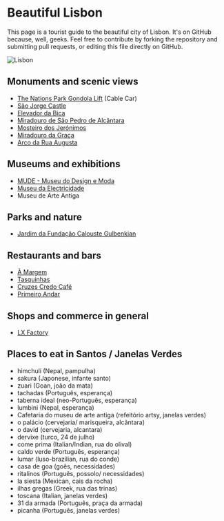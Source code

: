# Beautiful Lisbon

This page is a tourist guide to the beautiful city of Lisbon. It's on GitHub because, well, geeks. Feel free to contribute by forking the repository and submitting pull requests, or editing this file
 directly on GitHub.
 
![Lisbon](https://upload.wikimedia.org/wikipedia/commons/thumb/4/44/CastleSaintGeorge.jpg/2880px-CastleSaintGeorge.jpg)

## Monuments and scenic views

* [The Nations Park Gondola Lift](http://www.telecabinelisboa.pt/epages/2060-120119.sf/en_GB/?ObjectPath=/Shops/2060-120119/Categories/Sobre_Telecabine_Lisboa) (Cable Car)
* [São Jorge Castle](https://en.wikipedia.org/wiki/S%C3%A3o_Jorge_Castle)
* [Elevador da Bica](https://pt.wikipedia.org/wiki/Elevador_da_Bica)
* [Miradouro de São Pedro de Alcântara](https://foursquare.com/v/miradouro-de-s%C3%A3o-pedro-de-alc%C3%A2ntara/4b0588a2f964a5200dd122e3)
* [Mosteiro dos Jerónimos](https://foursquare.com/v/mosteiro-dos-jer%C3%B3nimos/4b7a8c17f964a520a5302fe3?ref=nuggets)
* [Miradouro da Graça](https://foursquare.com/v/miradouro-da-gra%C3%A7a/4c07f87affb8c9b691826761?ref=nuggets)
* [Arco da Rua Augusta](https://foursquare.com/v/arco-da-rua-augusta/4b0588a2f964a52006d122e3?ref=nuggets)

## Museums and exhibitions

* [MUDE - Museu do Design e Moda](http://www.mude.pt)
* [Museu da Electricidade](https://foursquare.com/visitanteriso)
* Museu de Arte Antiga

## Parks and nature
* [Jardim da Fundação Calouste Gulbenkian](https://foursquare.com/v/jardim-da-funda%C3%A7%C3%A3o-calouste-gulbenkian/4bd836cc35aad13ad54c90f3?ref=nuggets)


## Restaurants and bars

* [À Margem](http://www.lifecooler.com/artigo/comer/a-margem/364551/)
* [Tasquinhas](https://www.facebook.com/mercadodecampodeourique)
* [Cruzes Credo Café](https://foursquare.com/v/cruzes-credo-caf%C3%A9/4c840b0c2f1c236af2924843?ref=nuggets)
* [Primeiro Andar](https://foursquare.com/v/primeiro-andar/50147499e4b07f20b3668adf?ref=nuggets)



## Shops and commerce in general

* [LX Factory](https://foursquare.com/v/lx-factory/4b3cda52f964a520428825e3?ref=nuggets)

## Places to eat in Santos / Janelas Verdes

- himchuli (Nepal, pampulha)
- sakura (Japonese, infante santo)
- zuari (Goan, joão da mata)
- tachadas (Português, esperança)
- taberna ideal (neo-Português, esperança)
- lumbini (Nepal, esperança)
- Cafetaria do museu de arte antiga (refeitório artsy, janelas verdes)
- o palácio (cervejaria/ marisqueira, alcãntara)
- o david (cervejaria, alcantara)
- dervixe (turco, 24 de julho)
- come prima (Italian/Indian, rua do olival)
- caldo verde (Português, esperança)
- lumar (luso-brazilian, rua do conde)
- casa de goa (goês, necessidades)
- ritalinos (Português, possolo/ necessidades)
- la siesta (Mexican, cais da rocha)
- ilhas gregas (Greek, rua das trinas)
- toscana (Italian, janelas verdes)
- 31 da armada (Português, praça da armada)
- picanha (Português, janelas verdes)